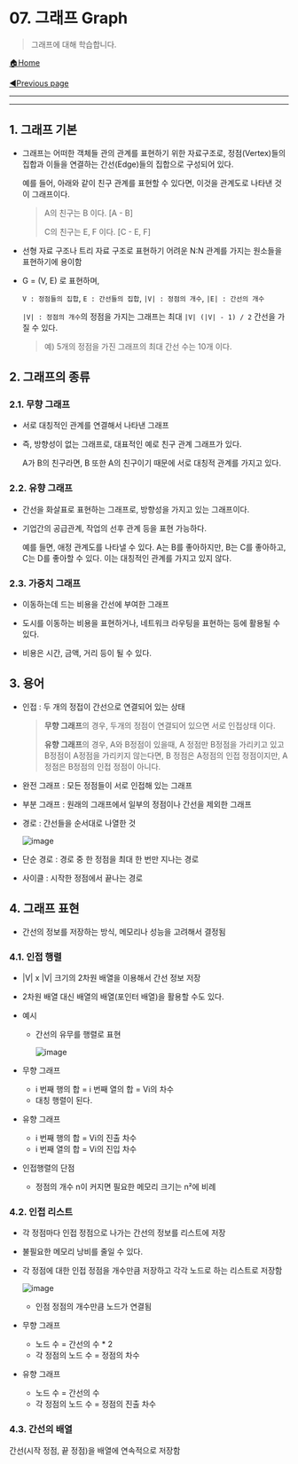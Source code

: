 # 07. 그래프 Graph

> 그래프에 대해 학습합니다.

[🏠Home](https://github.com/batboy118/Study_Note)

[◀Previous page ](./README.md)

---

<!-- TOC -->

- - -

<!-- /TOC -->

## 1. 그래프 기본

- 그래프는 어떠한 객체들 관의 관계를 표현하기 위한 자료구조로, 정점(Vertex)들의 집합과 이들을 연결하는 간선(Edge)들의 집합으로 구성되어 있다.

  예를 들어, 아래와 같이 친구 관계를 표현할 수 있다면, 이것을 관계도로 나타낸 것이 그래프이다.

  > A의 친구는 B 이다. [A - B]
  >
  > C의 친구는 E, F 이다. [C - E, F]

- 선형 자료 구조나 트리 자료 구조로 표현하기 어려운 N:N 관계를 가지는 원소들을 표현하기에 용이함

- G = (V, E) 로 표현하며,

   `V : 정점들의 집합`, `E : 간선들의 집합`, `|V| : 정점의 개수`, `|E| : 간선의 개수`

   `|V| : 정점의 개수`의 정점을 가지는 그래프는 최대 `|V| (|V| - 1) / 2` 간선을 가질 수 있다.

  > 예) 5개의 정점을 가진 그래프의 최대 간선 수는 10개 이다.

## 2. 그래프의 종류

### 2.1. 무향 그래프

- 서로 대칭적인 관계를 연결해서 나타낸 그래프

- 즉, 방향성이 없는 그래프로, 대표적인 예로 친구 관계 그래프가 있다.

  A가 B의 친구라면, B 또한 A의 친구이기 때문에 서로 대칭적 관계를 가지고 있다.

### 2.2. 유향 그래프

- 간선을 화살표로 표현하는 그래프로, 방향성을 가지고 있는 그래프이다.

- 기업간의 공급관계, 작업의 선후 관계 등을 표현 가능하다.

  예를 들면, 애정 관계도를 나타낼 수 있다. A는 B를 좋아하지만, B는 C를 좋아하고, C는 D를 좋아할 수 있다. 이는 대칭적인 관계를 가지고 있지 않다.

### 2.3. 가중치 그래프

- 이동하는데 드는 비용을 간선에 부여한 그래프
- 도시를 이동하는 비용을 표현하거나, 네트워크 라우팅을 표현하는 등에 활용될 수 있다.

- 비용은 시간, 금액, 거리 등이 될 수 있다.

## 3. 용어

- 인접 : 두 개의 정접이 간선으로 연결되어 있는 상태

  >  **무향 그래프**의 경우, 두개의 정점이 연결되어 있으면 서로 인접상태 이다.
  >
  > **유향 그래프**의 경우, A와 B정점이 있을때, A 정점만 B정점을 가리키고 있고 B정점이 A정점을 가리키지 않는다면, B 정점은 A정점의 인접 정점이지만, A정점은 B정점의 인접 정점이 아니다.

- 완전 그래프 : 모든 정점들이 서로 인접해 있는 그래프

- 부분 그래프 : 원래의 그래프에서 일부의 정점이나 간선을 제외한 그래프

- 경로 : 간선들을 순서대로 나열한 것

  ![image](https://user-images.githubusercontent.com/53181778/77981468-91659c00-72f9-11ea-9d89-a6a9965da84d.png)

- 단순 경로 : 경로 중 한 정점을 최대 한 번만 지나는 경로

- 사이클 : 시작한 정점에서 끝나는 경로

## 4. 그래프 표현

- 간선의 정보를 저장하는 방식, 메모리나 성능을 고려해서 결정됨

### 4.1. 인접 행렬

- |V| x |V| 크기의 2차원 배열을 이용해서 간선 정보 저장

- 2차원 배열 대신 배열의 배열(포인터 배열)을 활용할 수도 있다.

- 예시

  - 간선의 유무를 행렬로 표현

    ![image](https://user-images.githubusercontent.com/53181778/77982762-a1cb4600-72fc-11ea-9804-d5ddb93f6d87.png)

- 무향 그래프

  - i 번째 행의 합 = i 번째 열의 합 = Vi의 차수
  - 대칭 행렬이 된다.

- 유향 그래프

  - i 번째 행의 합 = Vi의 진출 차수
  - i 번째 열의 합 = Vi의 진입 차수

- 인접행렬의 단점

  - 정점의 개수 n이 커지면 필요한 메모리 크기는 n²에 비례

### 4.2. 인접 리스트

- 각 정점마다 인접 정점으로 나가는 간선의 정보를 리스트에 저장

- 불필요한 메모리 낭비를 줄일 수 있다.

- 각 정점에 대한 인접 정점을 개수만큼 저장하고 각각 노드로 하는 리스트로 저장함

  ![image](https://user-images.githubusercontent.com/53181778/77988613-54ef6b80-730c-11ea-81df-be86c56cf575.png)

  - 인점 정점의 개수만큼 노드가 연결됨

- 무향 그래프

  - 노드 수 = 간선의 수 * 2
  - 각 정점의 노드 수 = 정점의 차수

- 유향 그래프

  - 노드 수 = 간선의 수
  - 각 정점의 노드 수 = 정점의 진출 차수

### 4.3. 간선의 배열

간선(시작 정점, 끝 정점)을 배열에 연속적으로 저장함

